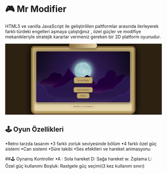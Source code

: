 # 🎮 Mr Modifier
 HTML5 ve vanilla JavaScript ile geliştirililen paltformlar arasında ilerleyerek
farklı türdeki engelleri aşmaya çalıştığınız , özel güçler ve modifiye mekanikleriyle 
stratejik kararlar vermeniz gereken bir 2D platform oyunudur.

![Oyun Ekran Görüntüsü](images/ss1.PNG)

##  🕹️ Oyun Özellikleri

•Retro tarzda tasarım
•3 farklı zorluk seviyesinde bölüm 
•4 farklı özel güç sistemi
•Can sistemi
•Süre takibi
•Ses efektleri ve hareket animasyonu

##🕹️ Oynanış
Kontroller
•A : Sola hareket
D: Sağa hareket
w: Zıplama
L: Özel güç kullanımı
Boşluk: Rastgele güç seçimi(3 kez kullanım sınırı)


